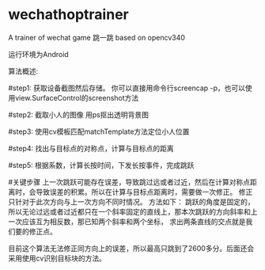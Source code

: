 # wechathoptrainer
A trainer of wechat game 跳一跳 based on opencv340

运行环境为Android

算法概述:

#step1:
获取设备截图然后存储。
你可以直接用命令行screencap -p，也可以使用view.SurfaceControl的screenshot方法

#step2:
截取小人的图像 用ps抠出透明背景图

#step3:
使用cv模板匹配matchTemplate方法定位小人位置

#step4:
找出与目标点的对称点，计算与目标点的距离

#step5:
根据系数，计算长按时间，下发长按事件，完成跳跃

#关键步骤
上一次跳跃可能存在误差，导致跳过远或者过近，然后在计算对称点距离时，会导致误差的积累。所以在计算与目标点距离时，需要做一次修正。
修正只针对于此次方向与上一次方向不同时情况。
方法如下：
跳跃的角度是固定的，所以无论过远或者过近都只在一个斜率固定的直线上，那本次跳跃的方向斜率和上一次应该互为相反数，那已知两个斜率和两个坐标，
求出两条直线的交点就是我们要的修正点。

目前这个算法无法修正同方向上的误差，所以最高只跳到了2600多分。后面还会采用使用cv识别目标块的方法。
